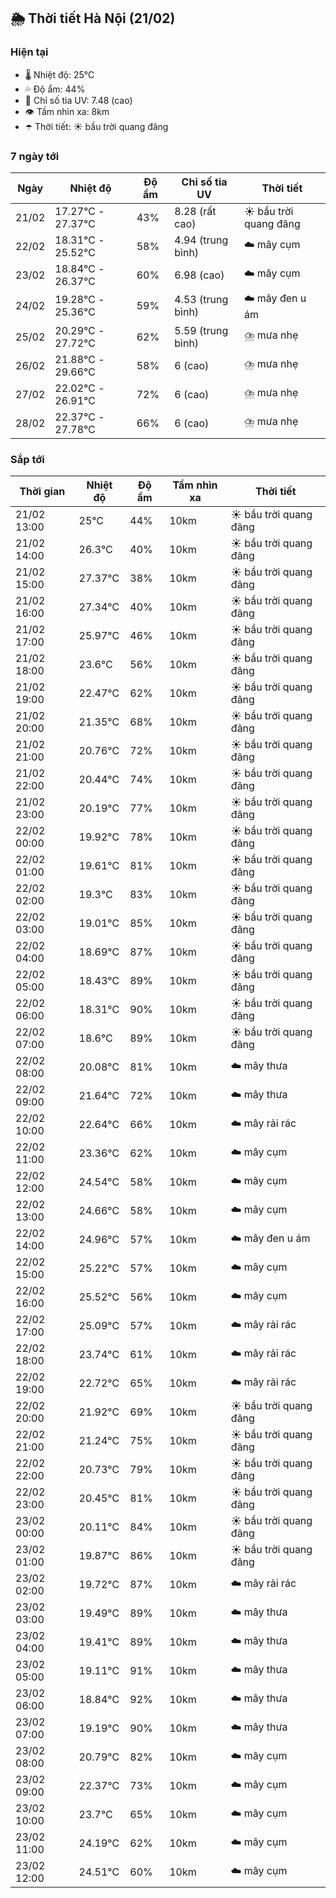 ## 🌦️ Thời tiết Hà Nội (21/02)

### Hiện tại

- 🌡️ Nhiệt độ: 25℃
- 💦 Độ ẩm: 44%
- 🌟 Chỉ số tia UV: 7.48 (cao)
- 👁️ Tầm nhìn xa: 8km
- ☂️ Thời tiết: ☀️ bầu trời quang đãng

### 7 ngày tới

| Ngày | Nhiệt độ | Độ ẩm | Chỉ số tia UV | Thời tiết |
| --- | --- | --- | --- | --- |
| 21/02 | 17.27℃ - 27.37℃ | 43% | 8.28 (rất cao) | ☀️ bầu trời quang đãng |
| 22/02 | 18.31℃ - 25.52℃ | 58% | 4.94 (trung bình) | ☁️ mây cụm |
| 23/02 | 18.84℃ - 26.37℃ | 60% | 6.98 (cao) | ☁️ mây cụm |
| 24/02 | 19.28℃ - 25.36℃ | 59% | 4.53 (trung bình) | ☁️ mây đen u ám |
| 25/02 | 20.29℃ - 27.72℃ | 62% | 5.59 (trung bình) | ⛈️ mưa nhẹ |
| 26/02 | 21.88℃ - 29.66℃ | 58% | 6 (cao) | ⛈️ mưa nhẹ |
| 27/02 | 22.02℃ - 26.91℃ | 72% | 6 (cao) | ⛈️ mưa nhẹ |
| 28/02 | 22.37℃ - 27.78℃ | 66% | 6 (cao) | ⛈️ mưa nhẹ |

### Sắp tới

| Thời gian | Nhiệt độ | Độ ẩm | Tầm nhìn xa | Thời tiết |
| --- | --- | --- | --- | --- |
| 21/02 13:00 | 25℃ | 44% | 10km | ☀️ bầu trời quang đãng |
| 21/02 14:00 | 26.3℃ | 40% | 10km | ☀️ bầu trời quang đãng |
| 21/02 15:00 | 27.37℃ | 38% | 10km | ☀️ bầu trời quang đãng |
| 21/02 16:00 | 27.34℃ | 40% | 10km | ☀️ bầu trời quang đãng |
| 21/02 17:00 | 25.97℃ | 46% | 10km | ☀️ bầu trời quang đãng |
| 21/02 18:00 | 23.6℃ | 56% | 10km | ☀️ bầu trời quang đãng |
| 21/02 19:00 | 22.47℃ | 62% | 10km | ☀️ bầu trời quang đãng |
| 21/02 20:00 | 21.35℃ | 68% | 10km | ☀️ bầu trời quang đãng |
| 21/02 21:00 | 20.76℃ | 72% | 10km | ☀️ bầu trời quang đãng |
| 21/02 22:00 | 20.44℃ | 74% | 10km | ☀️ bầu trời quang đãng |
| 21/02 23:00 | 20.19℃ | 77% | 10km | ☀️ bầu trời quang đãng |
| 22/02 00:00 | 19.92℃ | 78% | 10km | ☀️ bầu trời quang đãng |
| 22/02 01:00 | 19.61℃ | 81% | 10km | ☀️ bầu trời quang đãng |
| 22/02 02:00 | 19.3℃ | 83% | 10km | ☀️ bầu trời quang đãng |
| 22/02 03:00 | 19.01℃ | 85% | 10km | ☀️ bầu trời quang đãng |
| 22/02 04:00 | 18.69℃ | 87% | 10km | ☀️ bầu trời quang đãng |
| 22/02 05:00 | 18.43℃ | 89% | 10km | ☀️ bầu trời quang đãng |
| 22/02 06:00 | 18.31℃ | 90% | 10km | ☀️ bầu trời quang đãng |
| 22/02 07:00 | 18.6℃ | 89% | 10km | ☀️ bầu trời quang đãng |
| 22/02 08:00 | 20.08℃ | 81% | 10km | ☁️ mây thưa |
| 22/02 09:00 | 21.64℃ | 72% | 10km | ☁️ mây thưa |
| 22/02 10:00 | 22.64℃ | 66% | 10km | ☁️ mây rải rác |
| 22/02 11:00 | 23.36℃ | 62% | 10km | ☁️ mây cụm |
| 22/02 12:00 | 24.54℃ | 58% | 10km | ☁️ mây cụm |
| 22/02 13:00 | 24.66℃ | 58% | 10km | ☁️ mây cụm |
| 22/02 14:00 | 24.96℃ | 57% | 10km | ☁️ mây đen u ám |
| 22/02 15:00 | 25.22℃ | 57% | 10km | ☁️ mây cụm |
| 22/02 16:00 | 25.52℃ | 56% | 10km | ☁️ mây cụm |
| 22/02 17:00 | 25.09℃ | 57% | 10km | ☁️ mây rải rác |
| 22/02 18:00 | 23.74℃ | 61% | 10km | ☁️ mây rải rác |
| 22/02 19:00 | 22.72℃ | 65% | 10km | ☁️ mây rải rác |
| 22/02 20:00 | 21.92℃ | 69% | 10km | ☀️ bầu trời quang đãng |
| 22/02 21:00 | 21.24℃ | 75% | 10km | ☀️ bầu trời quang đãng |
| 22/02 22:00 | 20.73℃ | 79% | 10km | ☀️ bầu trời quang đãng |
| 22/02 23:00 | 20.45℃ | 81% | 10km | ☀️ bầu trời quang đãng |
| 23/02 00:00 | 20.11℃ | 84% | 10km | ☀️ bầu trời quang đãng |
| 23/02 01:00 | 19.87℃ | 86% | 10km | ☀️ bầu trời quang đãng |
| 23/02 02:00 | 19.72℃ | 87% | 10km | ☁️ mây rải rác |
| 23/02 03:00 | 19.49℃ | 89% | 10km | ☁️ mây thưa |
| 23/02 04:00 | 19.41℃ | 89% | 10km | ☁️ mây thưa |
| 23/02 05:00 | 19.11℃ | 91% | 10km | ☁️ mây thưa |
| 23/02 06:00 | 18.84℃ | 92% | 10km | ☁️ mây thưa |
| 23/02 07:00 | 19.19℃ | 90% | 10km | ☁️ mây thưa |
| 23/02 08:00 | 20.79℃ | 82% | 10km | ☁️ mây cụm |
| 23/02 09:00 | 22.37℃ | 73% | 10km | ☁️ mây cụm |
| 23/02 10:00 | 23.7℃ | 65% | 10km | ☁️ mây cụm |
| 23/02 11:00 | 24.19℃ | 62% | 10km | ☁️ mây cụm |
| 23/02 12:00 | 24.51℃ | 60% | 10km | ☁️ mây cụm |
